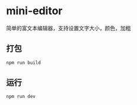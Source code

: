 # mini-editor

简单的富文本编辑器，支持设置文字大小，颜色，加粗

## 打包
```bash
npm run build
```

## 运行
```bash
npm run dev
```
